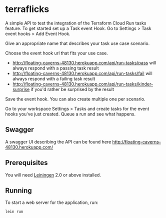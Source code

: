 # terraflicks


A simple API to test the integration of the Terraform Cloud Run tasks feature.
To get started set up a Task event Hook. Go to Settings > Task event hooks > Add Event Hook.

Give an appropriate name that describes your task use case scenario.

Choose the event hook url that fits your use case.
* http://floating-caverns-48130.herokuapp.com/api/run-tasks/pass will always respond with a passing task result
* http://floating-caverns-48130.herokuapp.com/api/run-tasks/fail will always respond with a failing task result
* http://floating-caverns-48130.herokuapp.com/api/run-tasks/kinder-surprise if you'd rather be surprised by the result 

Save the event hook. You can also create multiple one per scenario.

Go to your workspace Settings > Tasks and create tasks for the event hooks you've just created. 
Queue a run and see what happens.

## Swagger

A swagger UI describing the API can be found here http://floating-caverns-48130.herokuapp.com/

## Prerequisites

You will need [Leiningen][1] 2.0 or above installed.

[1]: https://github.com/technomancy/leiningen

## Running

To start a web server for the application, run:

    lein run 
